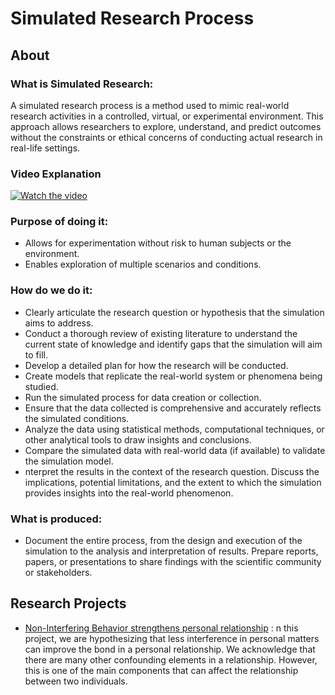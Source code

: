 # Simulated Research Process

## About
### What is Simulated Research:
A simulated research process is a method used to mimic real-world research activities in a controlled, virtual, or experimental environment. This approach allows researchers to explore, understand, and predict outcomes without the constraints or ethical concerns of conducting actual research in real-life settings.

### Video Explanation

[![Watch the video](https://img.youtube.com/vi/9Fm0vvlb7JQ/hqdefault.jpg)](https://www.youtube.com/watch?v=9Fm0vvlb7JQ)

### Purpose of doing it:
- Allows for experimentation without risk to human subjects or the environment.
- Enables exploration of multiple scenarios and conditions.

### How do we do it:
- Clearly articulate the research question or hypothesis that the simulation aims to address.
- Conduct a thorough review of existing literature to understand the current state of knowledge and identify gaps that the simulation will aim to fill.
- Develop a detailed plan for how the research will be conducted.
- Create models that replicate the real-world system or phenomena being studied.
- Run the simulated process for data creation or collection.
- Ensure that the data collected is comprehensive and accurately reflects the simulated conditions.
- Analyze the data using statistical methods, computational techniques, or other analytical tools to draw insights and conclusions.
- Compare the simulated data with real-world data (if available) to validate the simulation model.
- nterpret the results in the context of the research question. Discuss the implications, potential limitations, and the extent to which the simulation provides insights into the real-world phenomenon.

### What is produced:
-  Document the entire process, from the design and execution of the simulation to the analysis and interpretation of results. Prepare reports, papers, or presentations to share findings with the scientific community or stakeholders.

## Research Projects
- [Non-Interfering Behavior strengthens personal relationship](https://github.com/fromsantanu/SR-H01-Interference-And-Relationship) : n this project, we are hypothesizing that less interference in personal matters can improve the bond in a personal relationship. We acknowledge that there are many other confounding elements in a relationship. However, this is one of the main components that can affect the relationship between two individuals.

